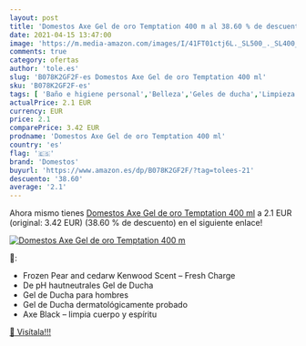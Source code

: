 ```yaml
---
layout: post
title: 'Domestos Axe Gel de oro Temptation 400 m al 38.60 % de descuento'
date: 2021-04-15 13:47:00
image: 'https://m.media-amazon.com/images/I/41FT01ctj6L._SL500_._SL400_.jpg'
comments: true
category: ofertas
author: 'tole.es'
slug: 'B078K2GF2F-es Domestos Axe Gel de oro Temptation 400 ml'
sku: 'B078K2GF2F-es'
tags: [ 'Baño e higiene personal','Belleza','Geles de ducha','Limpieza personal','axe','domestos', ]
actualPrice: 2.1 EUR
currency: EUR
price: 2.1
comparePrice: 3.42 EUR
prodname: 'Domestos Axe Gel de oro Temptation 400 ml'
country: 'es'
flag: '🇪🇸'
brand: 'Domestos'
buyurl: 'https://www.amazon.es/dp/B078K2GF2F/?tag=tolees-21'
descuento: '38.60'
average: '2.1'
---
```


Ahora mismo tienes [Domestos Axe Gel de oro Temptation 400 ml](https://www.amazon.es/dp/B078K2GF2F/?tag=tolees-21) a 2.1 EUR (original: 3.42 EUR) (38.60 %  de descuento) en el siguiente enlace!

[![Domestos Axe Gel de oro Temptation 400 m](https://m.media-amazon.com/images/I/41FT01ctj6L._SL500_._SL400_.jpg)](https://www.amazon.es/dp/B078K2GF2F/?tag=tolees-21)

🔎:

- Frozen Pear and cedarw Kenwood Scent – Fresh Charge
- De pH hautneutrales Gel de Ducha
- Gel de Ducha para hombres
- Gel de Ducha dermatológicamente probado
- Axe Black – limpia cuerpo y espíritu

[🛒 Visítala!!!](https://www.amazon.es/dp/B078K2GF2F/?tag=tolees-21)

